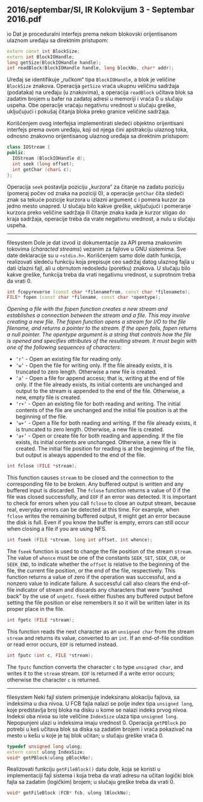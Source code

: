 2016/septembar/SI, IR Kolokvijum 3 - Septembar 2016.pdf
--------------------------------------------------------------------------------
io
Dat  je  proceduralni  interfejs  prema  nekom  blokovski  orijentisanom  ulaznom  uređaju  sa
direktnim pristupom:
```cpp
extern const int BlockSize;
extern int BlockIOHandle;
long getSize(BlockIOHandle handle);
int readBlock(BlockIOHandle handle, long blockNo, char* addr);
```
Uređaj se identifikuje „ručkom“ tipa `BlockIOHandle`, a blok je veličine `BlockSize` znakova.
Operacija `getSize` vraća ukupnu veličinu sadržaja (podataka) na uređaju (u znakovima), a
operacija `readBlock` učitava blok sa zadatim brojem u bafer na zadatoj adresi u memoriji i
vraća  0  u  slučaju  uspeha.  Obe  operacije  vraćaju  negativnu  vrednost  u  slučaju  greške,
uključujući i pokušaj čitanja bloka preko granice veličine sadržaja.

Korišćenjem  ovog  interfejsa  implementirati  sledeći  objektno  orijentisani  interfejs  prema
ovom uređaju, koji od njega čini apstrakciju ulaznog toka, odnosno znakovno orijentisanog
ulaznog uređaja sa direktnim pristupom:
```cpp
class IOStream {
public:
  IOStream (BlockIOHandle d);
  int seek (long offset);
  int getChar (char& c);
};
```
Operacija `seek` postavlja poziciju „kurzora“ za čitanje na zadatu poziciju (pomeraj počev od
znaka na poziciji 0), a operacije `getChar` čita sledeći znak sa tekuće pozicije kurzora u izlazni
argument c i pomera kurzor za jedno mesto unapred. U slučaju bilo kakve greške, uključujući
i pomeranje kurzora preko veličine sadržaja ili čitanje znaka kada je kurzor stigao do kraja
sadržaja, operacije treba da vrate negativnu vrednost, a nulu u slučaju uspeha.

--------------------------------------------------------------------------------
filesystem
Dole je dat izvod iz dokumentacije za API prema znakovnim tokovima (*characted streams*)
vezanim za fajlove u GNU sistemima. Sve date deklaracije su u `<stdio.h>`. Korišćenjem
samo  dole  datih  funkcija,  realizovati  sledeću  funkciju  koja prepisuje  ceo  sadržaj  datog
ulaznog fajla u dati izlazni fajl, ali u obrnutom redosledu (poretku) znakova. U slučaju bilo
kakve greške, funkcija treba da vrati negativnu vrednost, u suprotnom treba da vrati 0.
```cpp
int fcopyreverse (const char *filenamefrom, const char *filenameto);
FILE* fopen (const char *filename, const char *opentype);
```
*Opening a file with the fopen function creates a new stream and establishes a connection between the stream
and  a  file.  This  may  involve  creating  a  new  file.  The fopen  function  opens  a  stream  for  I/O  to  the  file
filename, and returns a pointer to the stream. If the open fails, fopen returns a null pointer. The opentype
argument is a string that controls how the file is opened and specifies attributes of the resulting stream. It must
begin with one of the following sequences of characters:*

- `‘r’` - Open an existing file for reading only.
- `‘w’` - Open the file for writing only. If the file already exists, it is truncated to zero length. Otherwise a new
file is created.
- `‘a’` - Open a file for append access; that is, writing at the end of file only. If the file already exists, its initial
contents are unchanged and output to the stream is appended to the end of the file. Otherwise, a new, empty file
is created.
- `‘r+’` - Open an existing file for both reading and writing. The initial contents of the file are unchanged and the
initial file position is at the beginning of the file.
- `‘w+’` - Open  a  file  for  both  reading  and  writing.  If  the  file  already  exists,  it  is  truncated  to  zero  length.
Otherwise, a new file is created.
- `‘a+’` - Open or create file for both reading and appending. If the file exists, its initial contents are unchanged.
Otherwise, a new file is created. The initial file position for reading is at the beginning of the file, but output is
always appended to the end of the file.
```cpp
int fclose (FILE *stream);
```
This  function  causes `stream`  to  be  closed  and  the  connection  to  the  corresponding  file  to  be  broken.  Any
buffered output is written and any buffered input is discarded. The `fclose` function returns a value of 0 if the
file was closed successfully, and `EOF` if an error was detected. It is important to check for errors when you call
`fclose`  to  close  an  output  stream,  because  real,  everyday  errors  can  be  detected  at  this  time.  For  example,
when `fclose` writes  the  remaining  buffered  output,  it  might  get  an  error  because  the  disk  is  full.  Even  if  you
know the buffer is empty, errors can still occur when closing a file if you are using NFS.
```cpp
int fseek (FILE *stream, long int offset, int whence);
```
The `fseek`  function  is  used  to  change  the  file  position  of  the  stream `stream`.  The  value  of `whence` must be
one of the constants `SEEK_SET`, `SEEK_CUR`, or `SEEK_END`, to indicate whether the `offset` is relative to the
beginning of the file, the current file position, or the end of the file, respectively.  This function returns a value of
zero  if  the  operation  was  successful,  and  a  nonzero  value  to  indicate  failure.  A  successful  call  also  clears  the
end-of-file  indicator  of  stream  and  discards  any  characters  that  were  “pushed  back”  by  the  use  of `ungetc`.
`fseek` either flushes any buffered output before setting the file position or else remembers it so it will be written
later in its proper place in the file.
```cpp
int fgetc (FILE *stream);
```
This function reads the next character as an `unsigned char` from the stream `stream` and returns its value,
converted to an `int`. If an end-of-file condition or read error occurs, `EOF` is returned instead.
```cpp
int fputc (int c, FILE *stream);
```
The `fputc`  function  converts  the  character `c`  to  type `unsigned char`,  and  writes  it  to  the `stream` stream.
`EOF` is returned if a write error occurs; otherwise the character `c` is returned.

--------------------------------------------------------------------------------
filesystem
Neki fajl sistem primenjuje indeksiranu alokaciju fajlova, sa indeksima u dva nivoa. U FCB
fajla nalazi se polje index tipa `unsigned long`, koje predstavlja broj bloka na disku u kome
se  nalazi  indeks  prvog  nivoa.  Indeksi  oba  nivoa  su  iste  veličine `IndexSize`  ulaza  tipa
`unsigned long`. Nepopunjeni ulazi u indeksima imaju vrednost 0. Operacija `getPBlock` po
potrebi u keš učitava blok sa diska sa zadatim brojem i vraća pokazivač na mesto u kešu u
koje je taj blok učitan; u slučaju greške vraća 0.
```cpp
typedef unsigned long ulong;
extern const ulong IndexSize;
void* getPBlock(ulong pBlockNo);
```
Realizovati funkciju `getFileBlock()` datu dole, koja se koristi u implementaciji fajl sistema
i koja treba da vrati adresu na učitan logički blok fajla sa zadatim (logičkim) brojem; u slučaju
greške treba da vrati 0.
```cpp
void* getFileBlock (FCB* fcb, ulong lBlockNo);
```
